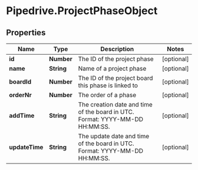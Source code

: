 # Pipedrive.ProjectPhaseObject

## Properties

Name | Type | Description | Notes
------------ | ------------- | ------------- | -------------
**id** | **Number** | The ID of the project phase | [optional] 
**name** | **String** | Name of a project phase | [optional] 
**boardId** | **Number** | The ID of the project board this phase is linked to | [optional] 
**orderNr** | **Number** | The order of a phase | [optional] 
**addTime** | **String** | The creation date and time of the board in UTC. Format: YYYY-MM-DD HH:MM:SS. | [optional] 
**updateTime** | **String** | The update date and time of the board in UTC. Format: YYYY-MM-DD HH:MM:SS. | [optional] 


